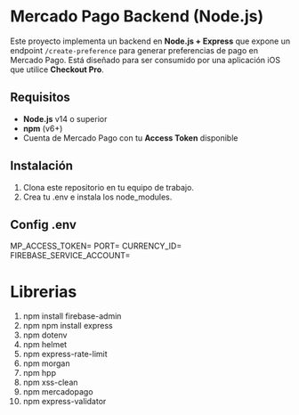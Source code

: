 # Mercado Pago Backend (Node.js)

Este proyecto implementa un backend en **Node.js + Express** que expone un endpoint `/create-preference` para generar preferencias de pago en Mercado Pago. 
Está diseñado para ser consumido por una aplicación iOS que utilice **Checkout Pro**.

## Requisitos

- **Node.js** v14 o superior  
- **npm** (v6+)
- Cuenta de Mercado Pago con tu **Access Token** disponible  

## Instalación

1. Clona este repositorio en tu equipo de trabajo.
2. Crea tu .env e instala los node_modules.

## Config .env
MP_ACCESS_TOKEN=
PORT=
CURRENCY_ID=
FIREBASE_SERVICE_ACCOUNT=

# Librerias
1. npm install firebase-admin
2. npm npm install express 
3. npm dotenv 
4. npm helmet 
5. npm express-rate-limit 
6. npm morgan 
7. npm hpp 
8. npm xss-clean 
9. npm mercadopago 
10. npm express-validator